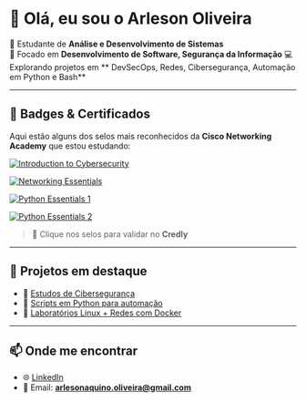 # 👋 Olá, eu sou o Arleson Oliveira  

🎯 Estudante de **Análise e Desenvolvimento de Sistemas**  
🔐 Focado em **Desenvolvimento de Software, Segurança da Informação**
💻 Explorando projetos em ** DevSecOps, Redes, Cibersegurança, Automação em Python e Bash** 

---

## 🚀 Badges & Certificados

Aqui estão alguns dos selos mais reconhecidos da **Cisco Networking Academy** que estou estudando:

[![Introduction to Cybersecurity](https://images.credly.com/size/200x200/images/af8c6b4e-fc31-47c4-8dcb-eb7a2065dc5b/I2CS__1_.png)](https://www.credly.com/badges/ee1c1d6a-f00e-4ba3-8f3f-27fd4d918d11/public_url)

[![Networking Essentials](https://images.credly.com/size/200x200/images/5bdd6a39-3e03-4444-9510-ecff80c9ce79/image.png)](https://www.credly.com/badges/9ab74dba-2485-4018-9d1a-ef263496a3cc/public_url)

[![Python Essentials 1](https://images.credly.com/size/110x110/images/3065563d-f6fe-4e63-a5f3-918c8f3f6ce2/Cisco_Python_Essentials_1.png)](https://www.credly.com/org/cisco/badge/python-essentials-1)

[![Python Essentials 2](https://images.credly.com/size/110x110/images/cf5f3c07-7c74-4067-9ed9-0f5f91aa8a3b/Cisco_Python_Essentials_2.png)](https://www.credly.com/org/cisco/badge/python-essentials-2)

> 🔗 Clique nos selos para validar no **Credly**

---

## 📂 Projetos em destaque

- 🔎 [Estudos de Cibersegurança](#)  
- 🐍 [Scripts em Python para automação](#)  
- 🐧 [Laboratórios Linux + Redes com Docker](#)  

---

## 📫 Onde me encontrar

- 🌐 [LinkedIn](https://www.linkedin.com/in/arleson-oliveira-229509339/)  
- 📧 Email: **arlesonaquino.oliveira@gmail.com** 


